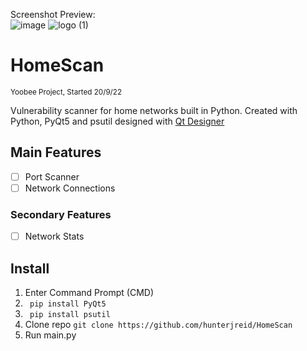 Screenshot Preview:    
![image](https://user-images.githubusercontent.com/62681404/194258964-390dfa0a-5fee-4826-8438-5d4fb7ffd1fa.png)
![logo (1)](https://user-images.githubusercontent.com/62681404/191140983-4e4e9a96-bd8a-4ee9-a5ba-532f5b73a4c2.png)
# HomeScan
<sub>Yoobee Project, Started 20/9/22</sub>

Vulnerability scanner for home networks built in Python. Created with Python, PyQt5 and psutil designed with [Qt Designer](https://build-system.fman.io/qt-designer-download)  

## Main Features  
- [ ] Port Scanner  
- [ ] Network Connections

### Secondary Features
- [ ] Network Stats

## Install
1. Enter Command Prompt (CMD)   
2. ``` pip install PyQt5```
3. ``` pip install psutil```
4. Clone repo ```git clone https://github.com/hunterjreid/HomeScan```
5. Run main.py


